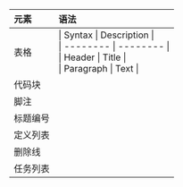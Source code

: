 | 元素     | 语法                                                                                                                                                          |
|:-------- |:------------------------------------------------------------------------------------------------------------------------------------------------------------- |
| 表格     | &#124; Syntax &#124; Description &#124;<br>&#124; -------- &#124; -------- &#124;<br>&#124; Header &#124; Title &#124;<br>&#124; Paragraph &#124; Text &#124; | 
| 代码块   |                                                                                                                                                          |
| 脚注     |                                                                                                                                                               |
| 标题编号 |                                                                                                                                                               |
| 定义列表 |                                                                                                                                                               |
| 删除线   |                                                                                                                                                               |
| 任务列表 |                                                                                                                                                               |
